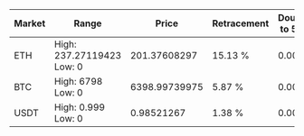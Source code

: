 | Market | Range | Price| Retracement | Doubles to 50% |
| --- | --- | --- | --- | --- |
| ETH | High: 237.27119423<br />Low: 0 | 201.37608297 | 15.13 % | 0.00 |
| BTC | High: 6798<br />Low: 0 | 6398.99739975 | 5.87 % | 0.00 |
| USDT | High: 0.999<br />Low: 0 | 0.98521267 | 1.38 % | 0.00 |
